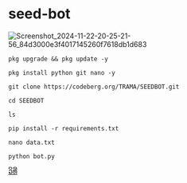# seed-bot 
![Screenshot_2024-11-22-20-25-21-56_84d3000e3f4017145260f7618db1d683](https://github.com/user-attachments/assets/9a7bd056-dd89-4238-9106-9000fc36ff22)
```
pkg upgrade && pkg update -y
```
```
pkg install python git nano -y
```
```
git clone https://codeberg.org/TRAMA/SEEDBOT.git
```

```
cd SEEDBOT
```
```
ls
```
```
pip install -r requirements.txt
```
```
nano data.txt
```
```
python bot.py
```
[ວິທີ່](https://youtu.be/5AJDbQ5EKRE?si=hg9IgINpYBvhEO32)


